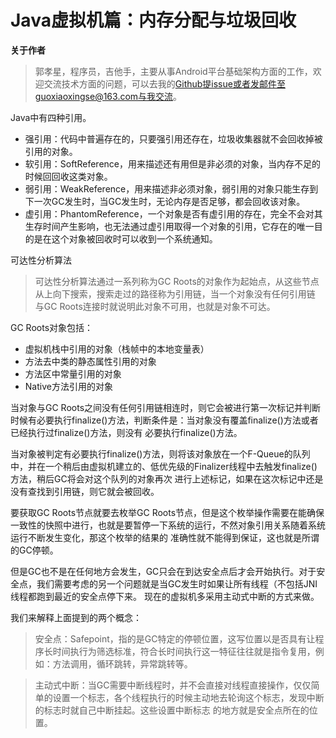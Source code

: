 # Java虚拟机篇：内存分配与垃圾回收

**关于作者**

>郭孝星，程序员，吉他手，主要从事Android平台基础架构方面的工作，欢迎交流技术方面的问题，可以去我的[Github](https://github.com/guoxiaoxing)提issue或者发邮件至guoxiaoxingse@163.com与我交流。

Java中有四种引用。

- 强引用：代码中普遍存在的，只要强引用还存在，垃圾收集器就不会回收掉被引用的对象。
- 软引用：SoftReference，用来描述还有用但是非必须的对象，当内存不足的时候回回收这类对象。
- 弱引用：WeakReference，用来描述非必须对象，弱引用的对象只能生存到下一次GC发生时，当GC发生时，无论内存是否足够，都会回收该对象。
- 虚引用：PhantomReference，一个对象是否有虚引用的存在，完全不会对其生存时间产生影响，也无法通过虚引用取得一个对象的引用，它存在的唯一目的是在这个对象被回收时可以收到一个系统通知。

可达性分析算法

>可达性分析算法通过一系列称为GC Roots的对象作为起始点，从这些节点从上向下搜索，搜索走过的路径称为引用链，当一个对象没有任何引用链
与GC Roots连接时就说明此对象不可用，也就是对象不可达。

GC Roots对象包括：

- 虚拟机栈中引用的对象（栈帧中的本地变量表）
- 方法去中类的静态属性引用的对象
- 方法区中常量引用的对象
- Native方法引用的对象

当对象与GC Roots之间没有任何引用链相连时，则它会被进行第一次标记并判断时候有必要执行finalize()方法，判断条件是：当对象没有覆盖finalize()方法或者已经执行过finalize()方法，则没有
必要执行finalize()方法。

当对象被判定有必要执行finalize()方法，则将该对象放在一个F-Queue的队列中，并在一个稍后由虚拟机建立的、低优先级的Finalizer线程中去触发finalize()方法，稍后GC将会对这个队列的对象再次
进行上述标记，如果在这次标记中还是没有查找到引用链，则它就会被回收。

要获取GC Roots节点就要去枚举GC Roots节点，但是这个枚举操作需要在能确保一致性的快照中进行，也就是要暂停一下系统的运行，不然对象引用关系随着系统运行不断发生变化，那这个枚举的结果的
准确性就不能得到保证，这也就是所谓的GC停顿。

但是GC也不是在任何地方会发生，GC只会在到达安全点后才会开始执行。对于安全点，我们需要考虑的另一个问题就是当GC发生时如果让所有线程（不包括JNI线程都跑到最近的安全点停下来。
现在的虚拟机多采用主动式中断的方式来做。

我们来解释上面提到的两个概念：

>安全点：Safepoint，指的是GC特定的停顿位置，这写位置以是否具有让程序长时间执行为筛选标准，符合长时间执行这一特征往往就是指令复用，例如：方法调用，循环跳转，异常跳转等。

>主动式中断：当GC需要中断线程时，并不会直接对线程直接操作，仅仅简单的设置一个标志，各个线程执行的时候主动地去轮询这个标志，发现中断的标志时就自己中断挂起。这些设置中断标志
的地方就是安全点所在的位置。


